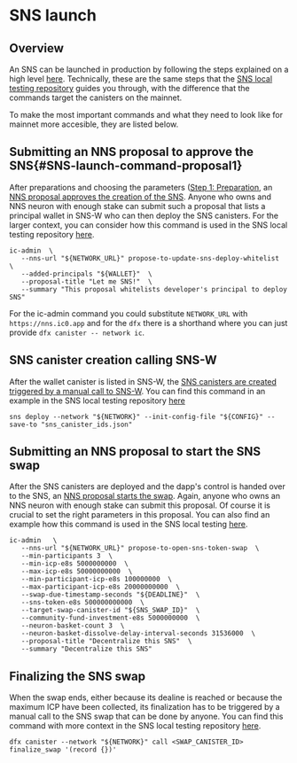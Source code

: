 # SNS launch
## Overview
An SNS can be launched in production by following the steps explained on a 
high level [here](../lifecycle-sns/sns-launch.md).
Technically, these are the same steps that the
[SNS local testing repository](../get-sns/local-testing.md) guides you through,
with the difference that the commands target the canisters on the mainnet.

To make the most important commands and what they need to look like for 
mainnet more accesible, they are listed below.

## Submitting an NNS proposal to approve the SNS{#SNS-launch-command-proposal1}
After preparations and choosing the parameters
([Step 1: Preparation](../lifecycle-sns/sns-launch.md/#SNS-launch-step-preparation), 
an [NNS proposal approves the creation of the SNS](#SNS-launch-step-NNSapproval).
Anyone who owns and NNS neuron with enough stake can submit such a proposal
that lists a principal wallet in SNS-W who can then deploy the SNS canisters.
For the larger context, you can consider how this command is used in the SNS
local testing repository
[here](https://github.com/dfinity/sns-testing/blob/main/deploy_sns.sh#L18-L23).
``` 
ic-admin  \
   --nns-url "${NETWORK_URL}" propose-to-update-sns-deploy-whitelist  \
   --added-principals "${WALLET}"  \
   --proposal-title "Let me SNS!"  \
   --summary "This proposal whitelists developer's principal to deploy SNS"
``` 

For the ic-admin command you could substitute `NETWORK_URL` with `https://nns.ic0.app` and for the `dfx`
there is a shorthand where you can just provide `dfx canister -- network ic`.



## SNS canister creation calling SNS-W
After the wallet canister is listed in SNS-W, 
the [SNS canisters are created triggered by a manual call to SNS-W](../lifecycle-sns/sns-launch.md/#SNS-launch-step-deployment).
You can find this command in an example in the SNS local testing repository [here](https://github.com/dfinity/sns-testing/blob/main/deploy_sns.sh#L33)
```
sns deploy --network "${NETWORK}" --init-config-file "${CONFIG}" --save-to "sns_canister_ids.json" 
```

## Submitting an NNS proposal to start the SNS swap
After the SNS canisters are deployed and the dapp's control is handed over to
the SNS, an [NNS proposal starts the swap](../lifecycle-sns/sns-launch.md/#SNS-launch-step-startSwap). 
Again, anyone who owns an NNS neuron with enough stake can submit this proposal.
Of course it is crucial to set the right parameters in this proposal.
You can also find an example how this command is used in the SNS local testing
[here](https://github.com/dfinity/sns-testing/blob/main/open_sns_sale.sh#L11-L26).
```
ic-admin   \
   --nns-url "${NETWORK_URL}" propose-to-open-sns-token-swap  \
   --min-participants 3  \
   --min-icp-e8s 5000000000  \
   --max-icp-e8s 50000000000  \
   --min-participant-icp-e8s 100000000  \
   --max-participant-icp-e8s 20000000000  \
   --swap-due-timestamp-seconds "${DEADLINE}"  \
   --sns-token-e8s 500000000000  \
   --target-swap-canister-id "${SNS_SWAP_ID}"  \
   --community-fund-investment-e8s 5000000000  \
   --neuron-basket-count 3  \
   --neuron-basket-dissolve-delay-interval-seconds 31536000  \
   --proposal-title "Decentralize this SNS"  \
   --summary "Decentralize this SNS"
```


## Finalizing the SNS swap
When the swap ends, either because its dealine is reached or because the maximum
ICP have been collected, its finalization has to be triggered by a manual call
to the SNS swap that can be done by anyone.
You can find this command with more context in the SNS local testing repository
[here](https://github.com/dfinity/sns-testing/blob/main/finalize_sns_sale.sh#L8).

```
dfx canister --network "${NETWORK}" call <SWAP_CANISTER_ID> finalize_swap '(record {})'
```
